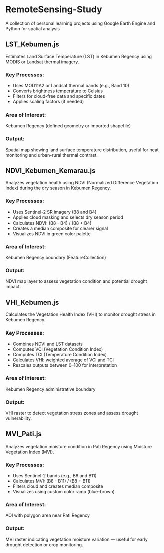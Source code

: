 # RemoteSensing-Study
A collection of personal learning projects using Google Earth Engine and Python for spatial analysis

## LST_Kebumen.js

Estimates Land Surface Temperature (LST) in Kebumen Regency using MODIS or Landsat thermal imagery.

### Key Processes:
- Uses MOD11A2 or Landsat thermal bands (e.g., Band 10)
- Converts brightness temperature to Celsius
- Filters for cloud-free data and specific dates
- Applies scaling factors (if needed)

### Area of Interest:
Kebumen Regency (defined geometry or imported shapefile)

### Output:
Spatial map showing land surface temperature distribution, useful for heat monitoring and urban-rural thermal contrast.

## NDVI_Kebumen_Kemarau.js

Analyzes vegetation health using NDVI (Normalized Difference Vegetation Index) during the dry season in Kebumen Regency.

### Key Processes:
- Uses Sentinel-2 SR imagery (B8 and B4)
- Applies cloud masking and selects dry season period
- Calculates NDVI: (B8 - B4) / (B8 + B4)
- Creates a median composite for clearer signal
- Visualizes NDVI in green color palette

### Area of Interest:
Kebumen Regency boundary (FeatureCollection)

### Output:
NDVI map layer to assess vegetation condition and potential drought impact.

## VHI_Kebumen.js

Calculates the Vegetation Health Index (VHI) to monitor drought stress in Kebumen Regency.

### Key Processes:
- Combines NDVI and LST datasets
- Computes VCI (Vegetation Condition Index)
- Computes TCI (Temperature Condition Index)
- Calculates VHI: weighted average of VCI and TCI
- Rescales outputs between 0–100 for interpretation

### Area of Interest:
Kebumen Regency administrative boundary

### Output:
VHI raster to detect vegetation stress zones and assess drought vulnerability.

## MVI_Pati.js

Analyzes vegetation moisture condition in Pati Regency using Moisture Vegetation Index (MVI).

### Key Processes:
- Uses Sentinel-2 bands (e.g., B8 and B11)
- Calculates MVI: (B8 - B11) / (B8 + B11)
- Filters cloud and creates median composite
- Visualizes using custom color ramp (blue–brown)

### Area of Interest:
AOI with polygon area near Pati Regency

### Output:
MVI raster indicating vegetation moisture variation — useful for early drought detection or crop monitoring.

